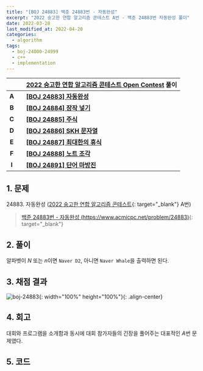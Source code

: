 ```yaml
---
title: "[BOJ 24883] 백준 24883번 - 자동완성"
excerpt: "2022 숭고한 연합 알고리즘 콘테스트 A번 - 백준 24883번 자동완성 풀이"
date: 2022-03-28
last_modified_at: 2022-04-20
categories:
  - algorithm
tags:
  - boj-24000-24999
  - c++
  - implementation
---
```


|||[2022 숭고한 연합 알고리즘 콘테스트 Open Contest](https://burningfalls.github.io/contest/skh-baekjoon-contest/) 풀이|
|:---:|:---:|:---|
|**A**||**[[BOJ 24883] 자동완성](https://burningfalls.github.io/algorithm/boj-24883/)**|
|**B**||**[[BOJ 24884] 장작 넣기](https://burningfalls.github.io/algorithm/boj-24884/)**|
|**C**||**[[BOJ 24885] 주식](https://burningfalls.github.io/algorithm/boj-24885/)**|
|**D**||**[[BOJ 24886] SKH 문자열](https://burningfalls.github.io/algorithm/boj-24886/)**|
|**E**||**[[BOJ 24887] 최대한의 휴식](https://burningfalls.github.io/algorithm/boj-24887/)**|
|**F**||**[[BOJ 24888] 노트 조각](https://burningfalls.github.io/algorithm/boj-24888/)**|
|**I**||**[[BOJ 24891] 단어 마방진](https://burningfalls.github.io/algorithm/boj-24891/)**|

## 1. 문제
$24883$. 자동완성 ([2022 숭고한 연합 알고리즘 콘테스트](https://burningfalls.github.io/contest/skh-baekjoon-contest/){: target="_blank"} A번)

> [백준 24883번 - 자동완성 (https://www.acmicpc.net/problem/24883)](https://www.acmicpc.net/problem/24883){: target="_blank"}

## 2. 풀이

알파벳이 $N$ 또는 $n$이면 `Naver D2`, 아니면 `Naver Whale`을 출력하면 된다.

## 3. 채점 결과

![boj-24883](https://user-images.githubusercontent.com/30232837/160311840-bc8b3a87-4f15-42cd-9444-e9e9143cd731.png "boj-24883"){: width="100%" height="100%"}{: .align-center}

## 4. 회고

대회와 프로그램을 소개함과 동시에 대회 참가자들의 긴장을 풀어주는 대표적인 $A$번 문제였다.

## 5. 코드

<script src="https://gist.github.com/BurningFalls/1984c23a037c6be5bda4510bee1694c0.js"></script>